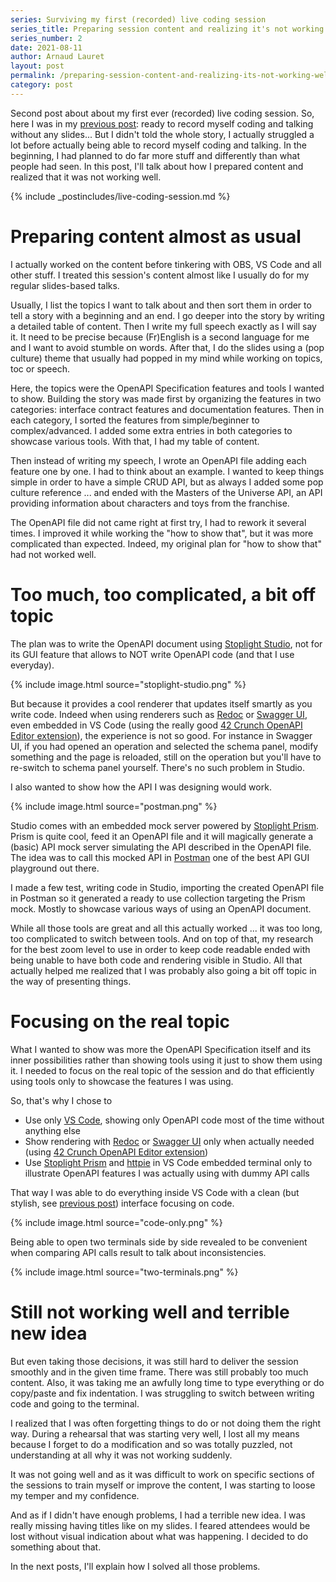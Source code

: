 ```yaml
---
series: Surviving my first (recorded) live coding session
series_title: Preparing session content and realizing it's not working well
series_number: 2
date: 2021-08-11
author: Arnaud Lauret
layout: post
permalink: /preparing-session-content-and-realizing-its-not-working-well/
category: post
---
```


Second post about about my first ever (recorded) live coding session.
So, here I was in my [previous post](/setting-up-everything-to-record-myself-coding-and-talking/): ready to record myself coding and talking without any slides...
But I didn't told the whole story, I actually struggled a lot before actually being able to record myself coding and talking.
In the beginning, I had planned to do far more stuff and differently than what people had seen.
In this post, I'll talk about how I prepared content and realized that it was not working well.
<!--more-->

{% include _postincludes/live-coding-session.md %}

# Preparing content almost as usual

I actually worked on the content before tinkering with OBS, VS Code and all other stuff.
I treated this session's content almost like I usually do for my regular slides-based talks.

Usually, I list the topics I want to talk about and then sort them in order to tell a story with a beginning and an end.
I go deeper into the story by writing a detailed table of content.
Then I write my full speech exactly as I will say it.
It need to be precise because (Fr)English is a second language for me and I want to avoid stumble on words.
After that, I do the slides using a (pop culture) theme that usually had popped in my mind while working on topics, toc or speech.

Here, the topics were the OpenAPI Specification features and tools I wanted to show.
Building the story was made first by organizing the features in two categories: interface contract features and documentation features.
Then in each category, I sorted the features from simple/beginner to complex/advanced.
I added some extra entries in both categories to showcase various tools. 
With that, I had my table of content.

Then instead of writing my speech, I wrote an OpenAPI file adding each feature one by one.
I had to think about an example. 
I wanted to keep things simple in order to have a simple CRUD API, but as always I added some pop culture reference ... and ended with the Masters of the Universe API, an API providing information about characters and toys from the franchise.

The OpenAPI file did not came right at first try, I had to rework it several times.
I improved it while working the "how to show that", but it was more complicated than expected.
Indeed, my original plan for "how to show that" had not worked well.

# Too much, too complicated, a bit off topic

The plan was to write the OpenAPI document using [Stoplight Studio](https://stoplight.io/studio/), not for its GUI feature that allows to NOT write OpenAPI code (and that I use everyday).

{% include image.html source="stoplight-studio.png" %}

But because it provides a cool renderer that updates itself smartly as you write code.
Indeed when using renderers such as [Redoc](https://github.com/Redocly/redoc) or [Swagger UI](https://github.com/swagger-api/swagger-ui), even embedded in VS Code (using the really good [42 Crunch OpenAPI Editor extension](https://marketplace.visualstudio.com/items?itemName=42Crunch.vscode-openapi)), the experience is not so good.
For instance in Swagger UI, if you had opened an operation and selected the schema panel, modify something and the page is reloaded, still on the operation but you'll have to re-switch to schema panel yourself.
There's no such problem in Studio.

I also wanted to show how the API I was designing would work.

{% include image.html source="postman.png" %}

Studio comes with an embedded mock server powered by [Stoplight Prism](https://stoplight.io/open-source/prism/).
Prism is quite cool, feed it an OpenAPI file and it will magically generate a (basic) API mock server simulating the API described in the OpenAPI file.
The idea was to call this mocked API in [Postman](https://www.postman.com/) one of the best API GUI playground out there.

I made a few test, writing code in Studio, importing the created OpenAPI file in Postman so it generated a ready to use collection targeting the Prism mock.
Mostly to showcase various ways of using an OpenAPI document.

While all those tools are great and all this actually worked ... it was too long, too complicated to switch between tools.
And on top of that, my research for the best zoom level to use in order to keep code readable ended with being unable to have both code and rendering visible in Studio.
All that actually helped me realized that I was probably also going a bit off topic in the way of presenting things.

# Focusing on the real topic

What I wanted to show was more the OpenAPI Specification itself and its inner possibilities rather than showing tools using it just to show them using it.
I needed to focus on the real topic of the session and do that efficiently using tools only to showcase the features I was using.

So, that's why I chose to

- Use only [VS Code](https://code.visualstudio.com/), showing only OpenAPI code most of the time without anything else
- Show rendering with [Redoc](https://github.com/Redocly/redoc) or [Swagger UI](https://github.com/swagger-api/swagger-ui) only when actually needed (using [42 Crunch OpenAPI Editor extension](https://marketplace.visualstudio.com/items?itemName=42Crunch.vscode-openapi))
- Use [Stoplight Prism](https://stoplight.io/open-source/prism/) and [httpie](https://httpie.io/) in VS Code embedded terminal only to illustrate OpenAPI features I was actually using with dummy API calls

That way I was able to do everything inside VS Code with a clean (but stylish, see [previous post](/setting-up-everything-to-record-myself-coding-and-talking/)) interface focusing on code.

{% include image.html source="code-only.png" %}

Being able to open two terminals side by side revealed to be convenient when comparing API calls result to talk about inconsistencies.

{% include image.html source="two-terminals.png" %}

# Still not working well and terrible new idea

But even taking those decisions, it was still hard to deliver the session smoothly and in the given time frame.
There was still probably too much content.
Also, it was taking me an awfully long time to type everything or do copy/paste and fix indentation.
I was struggling to switch between writing code and going to the terminal.

I realized that I was often forgetting things to do or not doing them the right way.
During a rehearsal that was starting very well, I lost all my means because I forget to do a modification and so was totally puzzled, not understanding at all why it was not working suddenly. 

It was not going well and as it was difficult to work on specific sections of the sessions to train myself or improve the content, I was starting to loose my temper and my confidence.

And as if I didn't have enough problems, I had a terrible new idea.
I was really missing having titles like on my slides.
I feared attendees would be lost without visual indication about what was happening.
I decided to do something about that.

In the next posts, I'll explain how I solved all those problems.
